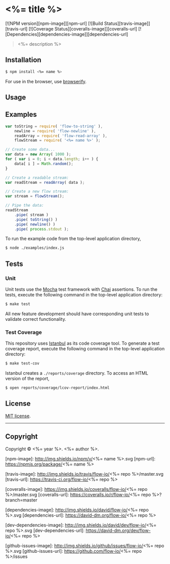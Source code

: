 <%= title %>
===
[![NPM version][npm-image]][npm-url] [![Build Status][travis-image]][travis-url] [![Coverage Status][coveralls-image]][coveralls-url] [![Dependencies][dependencies-image]][dependencies-url]

> <%= description %>


## Installation

``` bash
$ npm install <%= name %>
```

For use in the browser, use [browserify](https://github.com/substack/node-browserify).


## Usage




## Examples

``` javascript
var toString = require( 'flow-to-string' ),
	newline = require( 'flow-newline' ),
	readArray = require( 'flow-read-array' ),
	flowStream = require( '<%= name %>' );

// Create some data...
var data = new Array( 1000 );
for ( var i = 0; i < data.length; i++ ) {
	data[ i ] = Math.random();
}

// Create a readable stream:
var readStream = readArray( data );

// Create a new flow stream:
var stream = flowStream();

// Pipe the data:
readStream
	.pipe( stream )
	.pipe( toString() )
	.pipe( newline() )
	.pipe( process.stdout );
```

To run the example code from the top-level application directory,

``` bash
$ node ./examples/index.js
```


## Tests

### Unit

Unit tests use the [Mocha](http://visionmedia.github.io/mocha) test framework with [Chai](http://chaijs.com) assertions. To run the tests, execute the following command in the top-level application directory:

``` bash
$ make test
```

All new feature development should have corresponding unit tests to validate correct functionality.


### Test Coverage

This repository uses [Istanbul](https://github.com/gotwarlost/istanbul) as its code coverage tool. To generate a test coverage report, execute the following command in the top-level application directory:

``` bash
$ make test-cov
```

Istanbul creates a `./reports/coverage` directory. To access an HTML version of the report,

``` bash
$ open reports/coverage/lcov-report/index.html
```


## License

[MIT license](http://opensource.org/licenses/MIT). 


---
## Copyright

Copyright &copy; <%= year %>. <%= author %>.


[npm-image]: http://img.shields.io/npm/v/<%= name %>.svg
[npm-url]: https://npmjs.org/package/<%= name %>

[travis-image]: http://img.shields.io/travis/flow-io/<%= repo %>/master.svg
[travis-url]: https://travis-ci.org/flow-io/<%= repo %>

[coveralls-image]: https://img.shields.io/coveralls/flow-io/<%= repo %>/master.svg
[coveralls-url]: https://coveralls.io/r/flow-io/<%= repo %>?branch=master

[dependencies-image]: http://img.shields.io/david/flow-io/<%= repo %>.svg
[dependencies-url]: https://david-dm.org/flow-io/<%= repo %>

[dev-dependencies-image]: http://img.shields.io/david/dev/flow-io/<%= repo %>.svg
[dev-dependencies-url]: https://david-dm.org/dev/flow-io/<%= repo %>

[github-issues-image]: http://img.shields.io/github/issues/flow-io/<%= repo %>.svg
[github-issues-url]: https://github.com/flow-io/<%= repo %>/issues